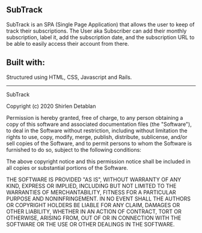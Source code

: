 ## SubTrack
SubTrack is an SPA (Single Page Application) that allows the user to keep of track their subscriptions. The User aka Subscriber can add their monthly subscription, label it, add the subscription date, and the subscription URL to be able to easily access their account from there.

## Built with:
Structured using HTML, CSS, Javascript and Rails.

_________________________________________________________________

SubTrack

Copyright (c) 2020 Shirlen Detablan

Permission is hereby granted, free of charge, to any person obtaining a copy of this software and associated documentation files (the "Software"), to deal in the Software without restriction, including without limitation the rights to use, copy, modify, merge, publish, distribute, sublicense, and/or sell copies of the Software, and to permit persons to whom the Software is furnished to do so, subject to the following conditions:

The above copyright notice and this permission notice shall be included in all copies or substantial portions of the Software.

THE SOFTWARE IS PROVIDED "AS IS", WITHOUT WARRANTY OF ANY KIND, EXPRESS OR IMPLIED, INCLUDING BUT NOT LIMITED TO THE WARRANTIES OF MERCHANTABILITY, FITNESS FOR A PARTICULAR PURPOSE AND NONINFRINGEMENT. IN NO EVENT SHALL THE AUTHORS OR COPYRIGHT HOLDERS BE LIABLE FOR ANY CLAIM, DAMAGES OR OTHER LIABILITY, WHETHER IN AN ACTION OF CONTRACT, TORT OR OTHERWISE, ARISING FROM, OUT OF OR IN CONNECTION WITH THE SOFTWARE OR THE USE OR OTHER DEALINGS IN THE SOFTWARE.